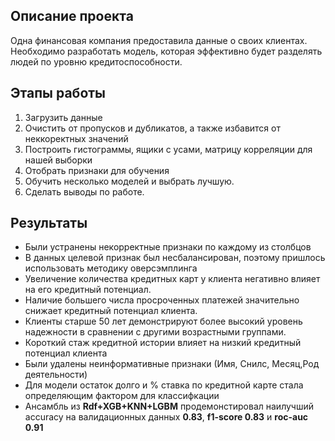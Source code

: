 ## Описание проекта
Одна финансовая компания предоставила данные о своих клиентах. Необходимо разработать модель, которая эффективно будет разделять людей по уровню кредитоспособности.

## Этапы работы
1. Загрузить данные  
2. Очистить от пропусков и дубликатов, а также избавится от неккоректных значений
3. Построить гистограммы, ящики с усами, матрицу корреляции для нашей выборки
4. Отобрать признаки для обучения
5. Обучить несколько моделей и выбрать лучшую.
6. Сделать выводы по работе.

## Результаты

+ Были устранены некорректные признаки по каждому из столбцов
+ В данных целевой признак был несбалансирован, поэтому пришлось использовать методику оверсэмплинга
+ Увеличение количества кредитных карт у клиента негативно влияет на его кредитный потенциал.
+ Наличие большего числа просроченных платежей значительно снижает кредитный потенциал клиента.
+ Клиенты старше 50 лет демонстрируют более высокий уровень надежности в сравнении с другими возрастными группами.
+ Короткий стаж кредитной истории влияет на низкий кредитный потенциал клиента
+ Были удалены неинформативные признаки (Имя, Снилс, Месяц,Род деятельности)
+ Для модели остаток долго и % ставка по кредитной карте стала определяющим фактором для классифкации
+ Ансамбль из **Rdf+XGB+KNN+LGBM** продемонстировал наилучший accuracy на валидационных данных **0.83**, **f1-score 0.83** и **roc-auc 0.91**


